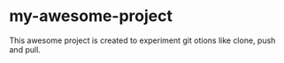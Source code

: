 # my-awesome-project

This awesome project is created to experiment git otions like clone, push and pull.
